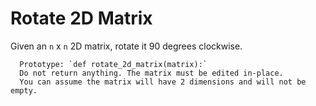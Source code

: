 # Rotate 2D Matrix

Given an `n` x `n` 2D matrix, rotate it 90 degrees clockwise.

      Prototype: `def rotate_2d_matrix(matrix):`
      Do not return anything. The matrix must be edited in-place.
      You can assume the matrix will have 2 dimensions and will not be empty.